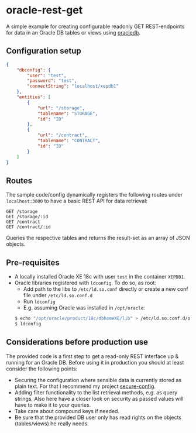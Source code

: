 # oracle-rest-get

A simple example for creating configurable readonly GET REST-endpoints for data in an Oracle DB tables or views using [oracledb](https://www.npmjs.com/package/oracledb).

## Configuration setup

```json
{
    "dbconfig": {
        "user": "test",
        "password": "test",
        "connectString": "localhost/xepdb1"
    },
    "entities": [
        {
            "url": "/storage",
            "tablename": "STORAGE",
            "id": "ID"
        },
        {
            "url": "/contract",
            "tablename": "CONTRACT",
            "id": "ID"
        }
    ]
}
```

## Routes

The sample code/config dynamically registers the following routes under `localhost:3000` to have a basic REST API for data retrieval:
```
GET /storage
GET /storage/:id 
GET /contract
GET /contract/:id
```
Queries the respective tables and returns the result-set as an array of JSON objects. 

## Pre-requisites

- A locally installed Oracle XE 18c with user `test` in the container `XEPDB1`.
- Oracle libraries registered with `ldconfig`. To do so, as root:
  - Add path to the libs to `/etc/ld.so.conf` directly or create a new conf file under `/etc/ld.so.conf.d`
  - Run `ldconfig`
  - E.g. assuming Oracle was installed in `/opt/oracle`:
  ```bash
  $ echo "/opt/oracle/product/18c/dbhomeXE/lib" > /etc/ld.so.conf.d/oracle-xe-18c.conf
  $ ldconfig
  ```

## Considerations before production use

The provided code is a first step to get a read-only REST interface up & running for an Oracle DB. Before using it in production you should at least consider the following points:

- Securing the configuration where sensible data is currently stored as plain text. For that I recommend my project [secure-config](https://www.npmjs.com/package/@tsmx/secure-config).
- Adding filter functionality to the list retrieval methods, e.g. as query strings. Also here have a closer look on security as passed values will have to make it to your queries.
- Take care about compound keys if needed.
- Be sure that the provided DB user only has read rights on the objects (tables/views) he really needs. 
